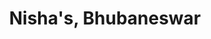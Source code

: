 ---
title: "Nisha's, Bhubaneswar"
url: /bhubaneswar-municipal-corporation/nishas-bhubaneswar/
shop: beauty
---